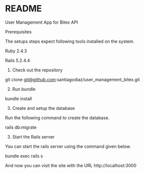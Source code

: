 # README

User Management App for Bitex API

Prerequisites

The setups steps expect following tools installed on the system.


Ruby 2.4.3

Rails 5.2.4.4

1. Check out the repository

git clone git@github.com:santiagodiaz/user_management_bitex.git

2. Run bundle

bundle install

3. Create and setup the database

Run the following command to create the database.

rails db:migrate

3. Start the Rails server

You can start the rails server using the command given below.

bundle exec rails s

And now you can visit the site with the URL http://localhost:3000

